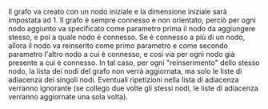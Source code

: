 Il grafo va creato con un nodo iniziale e la dimensione iniziale sarà impostata ad 1. Il grafo è sempre connesso e non orientato,
perciò per ogni nodo aggiunto va specificato come parametro prima il nodo da aggiungere stesso, e poi a quale nodo è connesso.
Se è connesso a più di un nodo, allora il nodo va reinserito come primo parametro e come secondo parametro l'altro nodo a cui 
è connesso, e così via per ogni nodo già presente a cui è connesso. In tal caso, per ogni "reinserimento" dello stesso nodo, la 
lista dei nodi del grafo non verrà aggiornata, ma solo le liste di adiacenza dei singoli nodi. Eventuali ripetizioni nella lista 
di adiacenza verranno ignorante (se collego due volte gli stessi nodi, le liste di adiacenza verranno aggiornate una sola volta).
